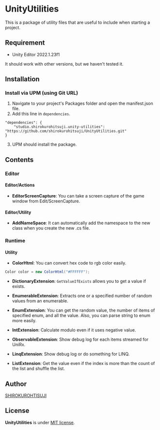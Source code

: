 # UnityUtilities

This is a package of utility files that are useful to include when starting a project.

## Requirement

* Unity Editor 2022.1.23f1 

It should work with other versions, but we haven't tested it.

## Installation

### Install via UPM (using Git URL)

1. Navigate to your project's Packages folder and open the manifest.json file.
2. Add this line in `dependencies`.
```
"dependencies": {
    "studio.shirokurohitsuji.unity-utilities": "https://github.com/shirokurohitsuji/UnityUtilities.git"
}
```
3. UPM should install the package.

## Contents

### Editor
#### Editor/Actions
* **EditorScreenCapture**:
  You can take a screen capture of the game window from Edit/ScreenCapture.

#### Editor/Utility
* **AddNameSpace**:
  It can automatically add the namespace to the new class when you create the new .cs file.

### Runtime
#### Utility
* **ColorHtml**:
  You can convert hex code to rgb color easily.
```c#
Color color = new ColorHtml("#FFFFFF");
```

* **DictionaryExtension**: `GetValueIfExists` allows you to get a value if exists.

* **EnumerableExtension**: Extracts one or a specified number of random values from an enumerable.

* **EnumExtension**: You can get the random value, the number of items of specified enum, and all the value.  Also, you can parse string to enum more easily.

* **IntExtension**: Calculate modulo even if it uses negative value.

* **ObservableExtension**: Show debug log for each items streamed for UniRx.

* **LinqExtension**: Show debug log or do something for LINQ.

* **ListExtension**: Get the value even if the index is more than the count of the list and shuffle the list.


## Author

[SHIROKUROHTISUJI](https://shirokurohitsuji.studio/)

## License

**UnityUtilities** is under [MIT license](https://en.wikipedia.org/wiki/MIT_License).
